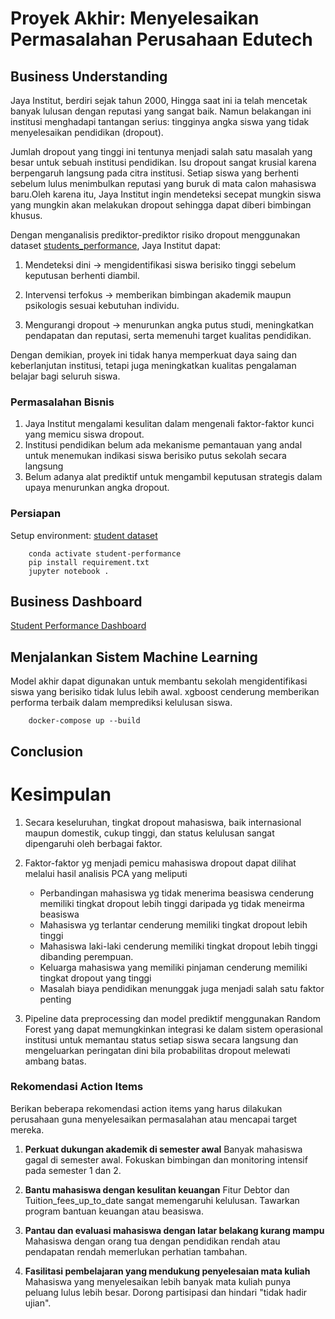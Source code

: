 # Proyek Akhir: Menyelesaikan Permasalahan Perusahaan Edutech

## Business Understanding
Jaya Institut, berdiri sejak tahun 2000, Hingga saat ini ia telah mencetak banyak lulusan dengan reputasi yang sangat baik. Namun belakangan ini institusi menghadapi tantangan serius: tingginya angka siswa yang tidak menyelesaikan pendidikan (dropout).

Jumlah dropout yang tinggi ini tentunya menjadi salah satu masalah yang besar untuk sebuah institusi pendidikan. Isu dropout sangat krusial karena berpengaruh langsung pada citra institusi.  Setiap siswa yang berhenti sebelum lulus menimbulkan reputasi yang buruk di mata calon mahasiswa baru.Oleh karena itu, Jaya Institut ingin mendeteksi secepat mungkin siswa yang mungkin akan melakukan dropout sehingga dapat diberi bimbingan khusus.

Dengan menganalisis prediktor-prediktor risiko dropout menggunakan dataset [students_performance](https://github.com/dicodingacademy/dicoding_dataset/blob/main/students_performance/README.md), Jaya Institut dapat:

1. Mendeteksi dini -> mengidentifikasi siswa berisiko tinggi sebelum keputusan berhenti diambil.

2. Intervensi terfokus -> memberikan bimbingan akademik maupun psikologis sesuai kebutuhan individu.

3. Mengurangi dropout -> menurunkan angka putus studi, meningkatkan pendapatan dan reputasi, serta memenuhi target kualitas pendidikan.

Dengan demikian, proyek ini tidak hanya memperkuat daya saing dan keberlanjutan institusi, tetapi juga meningkatkan kualitas pengalaman belajar bagi seluruh siswa.




### Permasalahan Bisnis
1. Jaya Institut mengalami kesulitan dalam mengenali faktor-faktor kunci yang memicu siswa dropout.
2. Institusi pendidikan belum ada mekanisme pemantauan yang andal untuk menemukan indikasi siswa berisiko putus sekolah secara langsung
3. Belum adanya alat prediktif untuk mengambil keputusan strategis dalam upaya menurunkan angka dropout.

### Persiapan

Setup environment: [student dataset](https://github.com/dicodingacademy/dicoding_dataset/blob/main/students_performance/README.md)
```
    conda activate student-performance
    pip install requirement.txt
    jupyter notebook .
```

## Business Dashboard
[Student Performance Dashboard](https://public.tableau.com/app/profile/rehan.azhar/viz/studentperformancedashboard_17467815293880/Dashboard1)

## Menjalankan Sistem Machine Learning
Model akhir dapat digunakan untuk membantu sekolah mengidentifikasi siswa yang berisiko tidak lulus lebih awal. xgboost cenderung memberikan performa terbaik dalam memprediksi kelulusan siswa.

```
    docker-compose up --build
```

## Conclusion
# Kesimpulan
1. Secara keseluruhan, tingkat dropout mahasiswa, baik internasional maupun domestik, cukup tinggi, dan status kelulusan sangat dipengaruhi oleh berbagai faktor.
2. Faktor-faktor yg menjadi pemicu mahasiswa dropout dapat dilihat melalui hasil analisis PCA yang meliputi
    - Perbandingan mahasiswa yg tidak menerima beasiswa cenderung memiliki tingkat dropout lebih tinggi daripada yg tidak meneirma beasiswa
    - Mahasiswa yg terlantar cenderung memiliki tingkat dropout lebih tinggi
    - Mahasiswa laki-laki cenderung memiliki tingkat dropout lebih tinggi dibanding perempuan.
    - Keluarga mahasiswa yang memiliki pinjaman cenderung memiliki tingkat dropout yang tinggi
    - Masalah biaya pendidikan menunggak juga menjadi salah satu faktor penting

3. Pipeline data preprocessing dan model prediktif menggunakan Random Forest yang dapat memungkinkan integrasi ke dalam sistem operasional institusi untuk memantau status setiap siswa secara langsung dan mengeluarkan peringatan dini bila probabilitas dropout melewati ambang batas.

### Rekomendasi Action Items
Berikan beberapa rekomendasi action items yang harus dilakukan perusahaan guna menyelesaikan permasalahan atau mencapai target mereka.
1. **Perkuat dukungan akademik di semester awal**
Banyak mahasiswa gagal di semester awal. Fokuskan bimbingan dan monitoring intensif pada semester 1 dan 2.

2. **Bantu mahasiswa dengan kesulitan keuangan**
Fitur Debtor dan Tuition_fees_up_to_date sangat memengaruhi kelulusan. Tawarkan program bantuan keuangan atau beasiswa.

3. **Pantau dan evaluasi mahasiswa dengan latar belakang kurang mampu**
Mahasiswa dengan orang tua dengan pendidikan rendah atau pendapatan rendah memerlukan perhatian tambahan.

4. **Fasilitasi pembelajaran yang mendukung penyelesaian mata kuliah**
Mahasiswa yang menyelesaikan lebih banyak mata kuliah punya peluang lulus lebih besar. Dorong partisipasi dan hindari "tidak hadir ujian".
